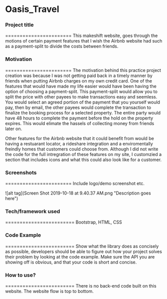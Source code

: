 # Oasis_Travel

### Project title
=======================
This makeshift website, goes through the motions of certain payment features that I wish the Airbnb website had such as a payment-split to divide the costs between friends.

### Motivation
=======================
The motivation behind this practice project creation was because I was not getting paid back in a timely manner by friends when putting Airbnb charges on my own credit card. 
One of the features that would have made my life easier would have been having the option of choosing a payment-split. This payment-split would allow you to split the price with other payees to make transactions easy and seemless. You would select an agreed portion of the payment that you yourself would pay, then by email, the other payees would complete the transaction to finalize the booking process for a selected property. The entire party would have 48 hours to complete the payment before the hold on the property expires. This would elimate the hassels of collecting money from friends later on.

Other features for the Airbnb website that it could benefit from would be having a restuarant locator, a rideshare integration and a enviromentally freindly homes that customers could choose from. Although I did not write the code for the full intregration of these features on my site, I customzied a section that includes icons and what this could also look like for a customer.

### Screenshots
=======================
Include logo/demo screenshot etc.

![alt tag](Screen Shot 2019-10-18 at 9.40.37 AM.png "Description goes here")


### Tech/framework used
========================
Bootstrap, HTML, CSS

### Code Example
========================
Show what the library does as concisely as possible, developers should be able to figure out how your project solves their problem by looking at the code example. Make sure the API you are showing off is obvious, and that your code is short and concise.

### How to use?
========================
There is no back-end code built on this website. The website flow is top to bottom. 



